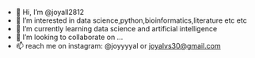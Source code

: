 - 👋 Hi, I’m @joyall2812
- 👀 I’m interested in data science,python,bioinformatics,literature etc etc
- 🌱 I’m currently learning data science and artificial intelligence
- 💞️ I’m looking to collaborate on ...
- 📫 reach me on instagram: @joyyyyal or joyalvs30@gmail.com

<!---
joyall2812/joyall2812 is a ✨ special ✨ repository because its `README.md` (this file) appears on your GitHub profile.
You can click the Preview link to take a look at your changes.
--->
